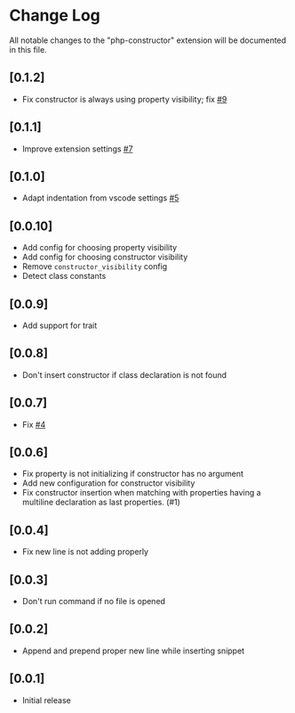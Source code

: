 # Change Log
All notable changes to the "php-constructor" extension will be documented in this file.

## [0.1.2]
- Fix constructor is always using property visibility; fix [#9](https://github.com/MehediDracula/PHP-Constructor/issues/9)

## [0.1.1]
- Improve extension settings [#7](https://github.com/MehediDracula/PHP-Constructor/issues/7)

## [0.1.0]
- Adapt indentation from vscode settings [#5](https://github.com/MehediDracula/PHP-Constructor/issues/5)

## [0.0.10]
- Add config for choosing property visibility
- Add config for choosing constructor visibility
- Remove `constructor_visibility` config
- Detect class constants

## [0.0.9]
- Add support for trait

## [0.0.8]
- Don't insert constructor if class declaration is not found

## [0.0.7]
- Fix [#4](https://github.com/MehediDracula/PHP-Constructor/issues/4)

## [0.0.6]
- Fix property is not initializing if constructor has no argument
- Add new configuration for constructor visibility
- Fix constructor insertion when matching with properties having a multiline declaration as last properties. (#1)

## [0.0.4]
- Fix new line is not adding properly

## [0.0.3]
- Don't run command if no file is opened

## [0.0.2]
- Append and prepend proper new line while inserting snippet

## [0.0.1]
- Initial release
